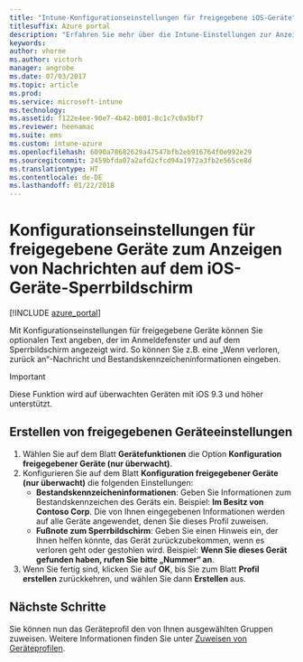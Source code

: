 ```yaml
---
title: "Intune-Konfigurationseinstellungen für freigegebene iOS-Geräte"
titlesuffix: Azure portal
description: "Erfahren Sie mehr über die Intune-Einstellungen zur Anzeige von Informationen auf dem Sperrbildschirm von iOS-Geräten.\""
keywords: 
author: vhorne
ms.author: victorh
manager: angrobe
ms.date: 07/03/2017
ms.topic: article
ms.prod: 
ms.service: microsoft-intune
ms.technology: 
ms.assetid: f122e4ee-90e7-4b42-b801-8c1c7c0a5bf7
ms.reviewer: heenamac
ms.suite: ems
ms.custom: intune-azure
ms.openlocfilehash: 6090a78682629a47547bfb2eb916764f0e992e29
ms.sourcegitcommit: 2459bfda07a2afd2cfcd94a1972a3fb2e565ce8d
ms.translationtype: HT
ms.contentlocale: de-DE
ms.lasthandoff: 01/22/2018
---
```

# <a name="shared-device-configuration-settings-to-display-messages-on-the-ios-device-lock-screen"></a>Konfigurationseinstellungen für freigegebene Geräte zum Anzeigen von Nachrichten auf dem iOS-Geräte-Sperrbildschirm

[!INCLUDE [azure_portal](./includes/azure_portal.md)]

Mit Konfigurationseinstellungen für freigegebene Geräte können Sie optionalen Text angeben, der im Anmeldefenster und auf dem Sperrbildschirm angezeigt wird. So können Sie z.B. eine „Wenn verloren, zurück an“-Nachricht und Bestandskennzeicheninformationen eingeben. 

>[!IMPORTANT]
> Diese Funktion wird auf überwachten Geräten mit iOS 9.3 und höher unterstützt.

## <a name="create-shared-device-settings"></a>Erstellen von freigegebenen Geräteeinstellungen

1. Wählen Sie auf dem Blatt **Gerätefunktionen** die Option **Konfiguration freigegebener Geräte (nur überwacht)**.
2. Konfigurieren Sie auf dem Blatt **Konfiguration freigegebener Geräte (nur überwacht)** die folgenden Einstellungen:
    - **Bestandskennzeicheninformationen**: Geben Sie Informationen zum Bestandskennzeichen des Geräts ein. Beispiel: **Im Besitz von Contoso Corp**. Die von Ihnen eingegebenen Informationen werden auf alle Geräte angewendet, denen Sie dieses Profil zuweisen.
    - **Fußnote zum Sperrbildschirm**: Geben Sie einen Hinweis ein, der Ihnen helfen könnte, das Gerät zurückzubekommen, wenn es verloren geht oder gestohlen wird. Beispiel: **Wenn Sie dieses Gerät gefunden haben, rufen Sie bitte „Nummer“ an**.
3. Wenn Sie fertig sind, klicken Sie auf **OK**, bis Sie zum Blatt **Profil erstellen** zurückkehren, und wählen Sie dann **Erstellen** aus. 


## <a name="next-steps"></a>Nächste Schritte

Sie können nun das Geräteprofil den von Ihnen ausgewählten Gruppen zuweisen. Weitere Informationen finden Sie unter [Zuweisen von Geräteprofilen](device-profile-assign.md).
